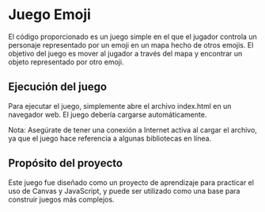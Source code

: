 # Juego Emoji

El código proporcionado es un juego simple en el que el jugador controla un personaje representado por un emoji en un mapa hecho de otros emojis. El objetivo del juego es mover al jugador a través del mapa y encontrar un objeto representado por otro emoji.

## Ejecución del juego

Para ejecutar el juego, simplemente abre el archivo index.html en un navegador web. El juego debería cargarse automáticamente.

Nota: Asegúrate de tener una conexión a Internet activa al cargar el archivo, ya que el juego hace referencia a algunas bibliotecas en línea.

## Propósito del proyecto

Este juego fue diseñado como un proyecto de aprendizaje para practicar el uso de Canvas y JavaScript, y puede ser utilizado como una base para construir juegos más complejos.

